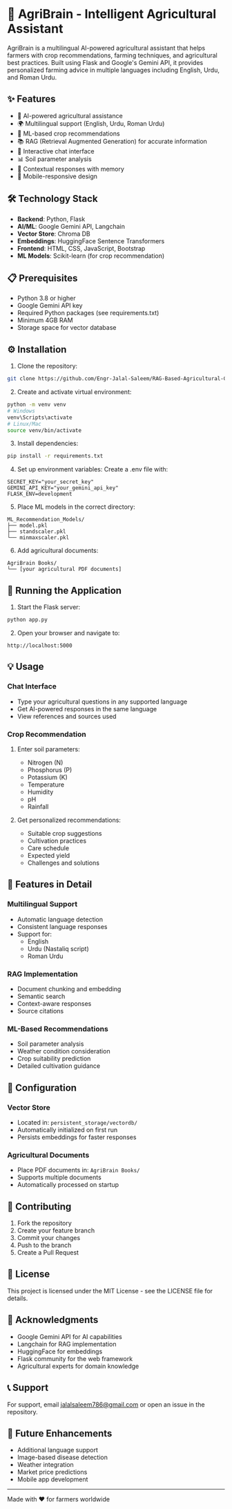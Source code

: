 # 🌱 AgriBrain - Intelligent Agricultural Assistant

AgriBrain is a multilingual AI-powered agricultural assistant that helps farmers with crop recommendations, farming techniques, and agricultural best practices. Built using Flask and Google's Gemini API, it provides personalized farming advice in multiple languages including English, Urdu, and Roman Urdu.

## ✨ Features

- 🤖 AI-powered agricultural assistance
- 🌍 Multilingual support (English, Urdu, Roman Urdu)
- 🎯 ML-based crop recommendations
- 📚 RAG (Retrieval Augmented Generation) for accurate information
- 💬 Interactive chat interface
- 📊 Soil parameter analysis
- 🔄 Contextual responses with memory
- 📱 Mobile-responsive design

## 🛠️ Technology Stack

- **Backend**: Python, Flask
- **AI/ML**: Google Gemini API, Langchain
- **Vector Store**: Chroma DB
- **Embeddings**: HuggingFace Sentence Transformers
- **Frontend**: HTML, CSS, JavaScript, Bootstrap
- **ML Models**: Scikit-learn (for crop recommendation)

## 📋 Prerequisites

- Python 3.8 or higher
- Google Gemini API key
- Required Python packages (see requirements.txt)
- Minimum 4GB RAM
- Storage space for vector database

## ⚙️ Installation

1. Clone the repository:
```bash
git clone https://github.com/Engr-Jalal-Saleem/RAG-Based-Agricultural-Chatbot-Flask-App-Using-Gemini-API
```

2. Create and activate virtual environment:
```bash
python -m venv venv
# Windows
venv\Scripts\activate
# Linux/Mac
source venv/bin/activate
```

3. Install dependencies:
```bash
pip install -r requirements.txt
```

4. Set up environment variables:
Create a .env file with:
```env
SECRET_KEY="your_secret_key"
GEMINI_API_KEY="your_gemini_api_key"
FLASK_ENV=development
```

5. Place ML models in the correct directory:
```
ML_Recommendation_Models/
├── model.pkl
├── standscaler.pkl
└── minmaxscaler.pkl
```

6. Add agricultural documents:
```
AgriBrain Books/
└── [your agricultural PDF documents]
```

## 🚀 Running the Application

1. Start the Flask server:
```bash
python app.py
```

2. Open your browser and navigate to:
```
http://localhost:5000
```

## 💡 Usage

### Chat Interface
- Type your agricultural questions in any supported language
- Get AI-powered responses in the same language
- View references and sources used

### Crop Recommendation
1. Enter soil parameters:
   - Nitrogen (N)
   - Phosphorus (P)
   - Potassium (K)
   - Temperature
   - Humidity
   - pH
   - Rainfall

2. Get personalized recommendations:
   - Suitable crop suggestions
   - Cultivation practices
   - Care schedule
   - Expected yield
   - Challenges and solutions

## 🌟 Features in Detail

### Multilingual Support
- Automatic language detection
- Consistent language responses
- Support for:
  - English
  - Urdu (Nastaliq script)
  - Roman Urdu

### RAG Implementation
- Document chunking and embedding
- Semantic search
- Context-aware responses
- Source citations

### ML-Based Recommendations
- Soil parameter analysis
- Weather condition consideration
- Crop suitability prediction
- Detailed cultivation guidance

## 🔧 Configuration

### Vector Store
- Located in: `persistent_storage/vectordb/`
- Automatically initialized on first run
- Persists embeddings for faster responses

### Agricultural Documents
- Place PDF documents in: `AgriBrain Books/`
- Supports multiple documents
- Automatically processed on startup

## 🤝 Contributing

1. Fork the repository
2. Create your feature branch
3. Commit your changes
4. Push to the branch
5. Create a Pull Request

## 📝 License

This project is licensed under the MIT License - see the LICENSE file for details.

## 🙏 Acknowledgments

- Google Gemini API for AI capabilities
- Langchain for RAG implementation
- HuggingFace for embeddings
- Flask community for the web framework
- Agricultural experts for domain knowledge

## 📞 Support

For support, email jalalsaleem786@gmail.com or open an issue in the repository.

## 🔮 Future Enhancements

- Additional language support
- Image-based disease detection
- Weather integration
- Market price predictions
- Mobile app development

---
Made with ❤️ for farmers worldwide 
